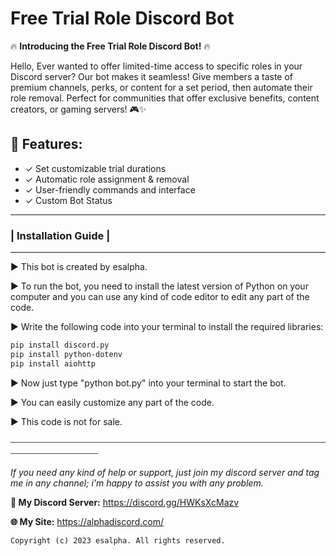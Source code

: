 # Free Trial Role Discord Bot

🔥 **Introducing the Free Trial Role Discord Bot!** 🔥

Hello, Ever wanted to offer limited-time access to specific roles in your Discord server? Our bot makes it seamless! Give members a taste of premium channels, perks, or content for a set period, then automate their role removal. Perfect for communities that offer exclusive benefits, content creators, or gaming servers! 🎮✨

## 👾 Features:

- ✓ Set customizable trial durations
- ✓ Automatic role assignment & removal
- ✓ User-friendly commands and interface
- ✓ Custom Bot Status

---
### | Installation Guide |
---

▶️ This bot is created by esalpha.

▶️ To run the bot, you need to install the latest version of Python on your computer and you can use any kind of code editor to edit any part of the code.

▶️ Write the following code into your terminal to install the required libraries:
```bash
pip install discord.py
pip install python-dotenv
pip install aiohttp
```

▶️ Now just type "python bot.py" into your terminal to start the bot.

▶️ You can easily customize any part of the code.

▶️ This code is not for sale.


⎯⎯⎯⎯⎯⎯⎯⎯⎯⎯⎯⎯⎯⎯⎯⎯⎯⎯⎯⎯⎯⎯⎯⎯⎯⎯⎯⎯⎯⎯⎯⎯⎯⎯⎯⎯⎯⎯⎯⎯⎯⎯⎯⎯⎯⎯⎯⎯⎯⎯⎯⎯⎯⎯⎯⎯⎯⎯⎯⎯⎯⎯⎯⎯⎯⎯⎯⎯⎯⎯⎯⎯⎯⎯⎯⎯⎯⎯⎯⎯⎯⎯⎯⎯⎯⎯⎯⎯⎯⎯⎯⎯


*If you need any kind of help or support, just join my discord server and tag me in any channel; i'm happy to assist you with any problem.*

**📌 My Discord Server:**  https://discord.gg/HWKsXcMazv

**🌐 My Site:**  https://alphadiscord.com/




```Copyright (c) 2023 esalpha. All rights reserved.```
